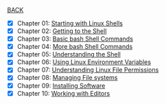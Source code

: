 [BACK](../README.md)
- [x] Chapter 01: [Starting with Linux Shells](./chapter_01/README.md)
- [x] Chapter 02: [Getting to the Shell](./chapter_02/README.md)
- [x] Chapter 03: [Basic bash Shell Commands](./chapter_03/README.md)
- [x] Chapter 04: [More bash Shell Commands](./chapter_04/README.md)
- [x] Chapter 05: [Understanding the Shell](./chapter_05/README.md)
- [x] Chapter 06: [Using Linux Environment Variables](./chapter_06/README.md)
- [x] Chapter 07: [Understanding Linux File Permissions](./chapter_07/README.md)
- [x] Chapter 08: [Managing File systems](./chapter_08/README.md)
- [x] Chapter 09: [Installing Software](./chapter_09/README.md)
- [x] Chapter 10: [Working with Editors](./chapter_10/README.md)